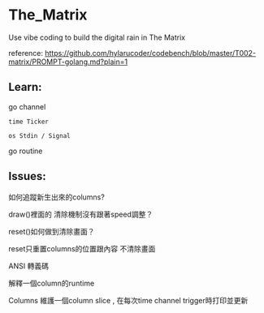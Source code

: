 # The_Matrix
Use vibe coding to build the digital rain in The Matrix

reference: https://github.com/hylarucoder/codebench/blob/master/T002-matrix/PROMPT-golang.md?plain=1

## Learn:
go channel

	time Ticker
 
	os Stdin / Signal
	

go routine

## Issues:

如何追蹤新生出來的columns?

draw()裡面的 清除機制沒有跟著speed調整？

reset()如何做到清除畫面？ 

reset只重置columns的位置跟內容 不清除畫面

ANSI 轉義碼

解釋一個column的runtime

Columns 維護一個column slice , 在每次time channel trigger時打印並更新
